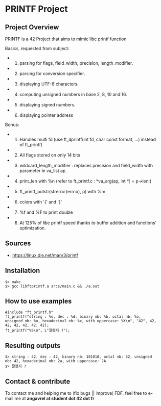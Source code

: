 # PRINTF Project

## Project Overview
PRINTF is a 42 Project that aims to mimic libc printf function

Basics, requested from subject:
* 1) parsing for flags, field_width, precision, length_modifier.
* 2) parsing for conversion specifier.
* 3) displaying UTF-8 characters.
* 4) computing unsigned numbers in base 2, 8, 10 and 16.
* 5) displaying signed numbers.
* 6) displaying pointer address

Bonus:
* 1) Handles multi fd (use ft_dprintf(int fd, char const format, ...) instead of ft_printf)
* 2) All flags stored on only 14 bits
* 3) wildcard_length_modifier : replaces precision and field_width with parameter in va_list ap.
* 4) print_len with %n (refer to ft_printf.c : *va_arg(ap, int *) = p->len;)
* 5) ft_printf_putstr(strerror(errno), p) with %m
* 6) colors with '{' and '}'
* 7) %f and %F to print double
* 8) At 125% of libc printf speed thanks to buffer addition and functions' optimization.

## Sources
* https://linux.die.net/man/3/printf

## Installation
```
$> make
$> gcc libftprintf.a srcs/main.c && ./a.out
```

## How to use examples
```
#include "ft_printf.h"
ft_printf("string : %s, dec : %d, binary nb: %b, octal nb: %o, unsigned nb: %u, hexadecimal nb: %x, with uppercase: %X\n", "42", 42, 42, 42, 42, 42, 42);
ft_printf("%S\n", L"잘했지 ?");
```

## Resulting outputs
```
$> string : 42, dec : 42, binary nb: 101010, octal nb: 52, unsigned nb: 42, hexadecimal nb: 2a, with uppercase: 2A
$> 잘했지 ?
```

## Contact & contribute
To contact me and helping me to (fix bugs || improve) FDF, feel free to e-mail me at **angavrel at student dot 42 dot fr**

